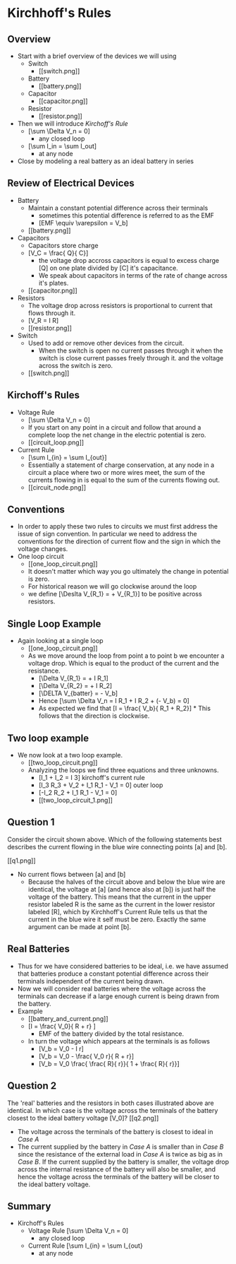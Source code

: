# Kirchhoff's Rules

## Overview
* Start with a brief overview of the devices we will using
  * Switch
      * [[switch.png]]
  * Battery
      * [[battery.png]]
  * Capacitor
      * [[capacitor.png]]
  * Resistor
      * [[resistor.png]]
* Then we will introduce _Kirchoff's Rule_
  * \[\sum \Delta V_n = 0\]
      * any closed loop
  * \[\sum I_in = \sum I_out\]
      * at any node
* Close by modeling a real battery as an ideal battery in series

## Review of Electrical Devices
* Battery
  * Maintain a constant potential difference across their terminals
      * sometimes this potential difference is referred to as the EMF
      * \[EMF \equiv \varepsilon = V_b\]
  * [[battery.png]]
* Capacitors
  * Capacitors store charge
  * \[V_C = \frac{ Q}{ C}\]
      * the voltage drop accross capacitors is equal to excess charge
        \[Q\] on one plate divided by \[C\] it's capacitance.
      * We speak about capacitors in terms of the rate of change
        across it's plates.
  * [[capacitor.png]]
* Resistors
  * The voltage drop across resistors is proportional to current that
    flows through it.
  * \[V_R = I R\]
  * [[resistor.png]]
* Switch
  * Used to add or remove other devices from the circuit.
      * When the switch is open no current passes through it
        when the switch is close current passes freely through it.
        and the voltage across the switch is zero.
  * [[switch.png]]

## Kirchoff's Rules
* Voltage Rule
  * \[\sum \Delta V_n = 0\]
  * If you start on any point in a circuit and follow that 
    around a complete loop the net change in the electric potential
    is zero.
  * [[circuit_loop.png]]
* Current Rule
  * \[\sum I_{in} = \sum I_{out}\]
  * Essentially a statement of charge conservation, at any node in
    a circuit a place where two or more wires meet, the sum of the
    currents flowing in is equal to the sum of the currents flowing out.
  * [[circuit_node.png]]

## Conventions
* In order to apply these two rules to circuits we must first address 
  the issue of sign convention.  In particular we need to address the
  conventions for the direction of current flow and the sign in which
  the voltage changes.
* One loop circuit
  * [[one_loop_circuit.png]]
  * It doesn't matter which way you go ultimately the change in
    potential is zero.
  * For historical reason we will go clockwise around the loop
  * we define \[\Deslta V_{R_1} = + V_{R_1}\] to be positive across resistors.
  
## Single Loop Example
* Again looking at a single loop
  * [[one_loop_circuit.png]]
  * As we move around the loop from point a to point b 
    we encounter a voltage drop.  Which is equal to the 
    product of the current and the resistance.
      * \[\Delta V_{R_1} = + I R_1\]
      * \[\Delta V_{R_2} = + I R_2\]
      * \[\DELTA V_{batter} = - V_b\]
      * Hence \[\sum \Delta V_n = I R_1 + I R_2 + (- V_b) = 0\]
      * As expected we find that \[I = \frac{ V_b}{ R_1 + R_2}\]
            * This follows that the direction is clockwise.

## Two loop example
* We now look at a two loop example. 
  * [[two_loop_circuit.png]]
  * Analyzing the loops we find three equations and three unknowns.
      * \[I_1 + I_2 = I 3\] kirchoff's current rule
      * \[I_3 R_3 + V_2 + I_1 R_1 - V_1 = 0\] outer loop
      * \[-I_2 R_2 + I_1 R_1 - V_1 = 0\]
      * [[two_loop_circuit_1.png]]

## Question 1
Consider the circuit shown above. Which of the following statements 
best describes the current flowing in the blue wire connecting 
points \[a\] and \[b\].

[[q1.png]]

* No current flows between \[a\] and \[b\]
  * Because the halves of the circuit above and below the blue wire 
    are identical, the voltage at \[a\] (and hence also at \[b\]) is 
    just half the voltage of the battery. This means that the current 
    in the upper resistor labeled R is the same as the current in the 
    lower resistor labeled \[R\], which by Kirchhoff's Current Rule 
    tells us that the current in the blue wire it self must be zero. 
    Exactly the same argument can be made at point \[b\].

## Real Batteries
* Thus for we have considered batteries to be ideal, i.e. we have assumed
  that batteries produce a constant potential difference across their
  terminals independent of the current being drawn.
* Now we will consider real batteries where the voltage across the terminals
  can decrease if a large enough current is being drawn from the battery.
* Example
  * [[battery_and_current.png]]
  * \[I = \frac{ V_0}{ R + r} \]
      * EMF of the battery divided by the total resistance.
  * In turn the voltage which appears at the terminals is as follows
      * \[V_b = V_0 - I r\]
      * \[V_b = V_0 - \frac{ V_0 r}{ R + r}\]
      * \[V_b = V_0 \frac{ \frac{ R}{ r}}{ 1 + \frac{ R}{ r}}\]


## Question 2
The 'real' batteries and the resistors in both cases illustrated above 
are identical. In which case is the voltage across the terminals of 
the battery closest to the ideal battery voltage \[V_0\]?
[[q2.png]]

*  The voltage across the terminals of the battery is closest to ideal in _Case A_
  * The current supplied by the battery in _Case A_ is smaller than in _Case B_ 
    since the resistance of the external load in _Case A_ is twice as big as in 
    _Case B_. If the current supplied by the battery is smaller, the voltage drop 
    across the internal resistance of the battery will also be smaller, and hence 
    the voltage across the terminals of the battery will be closer to the ideal 
    battery voltage.

## Summary
* Kirchoff's Rules
  * Voltage Rule \[\sum \Delta V_n = 0\]
      * any closed loop
  * Current Rule \[\sum I_{in} = \sum I_{out}
      * at any node